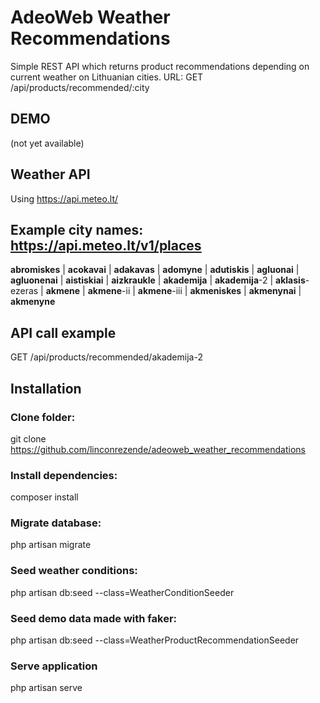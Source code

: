 # AdeoWeb Weather Recommendations
Simple REST API which returns product recommendations depending on current weather on Lithuanian cities.
URL: GET /api/products/recommended/:city
## DEMO
(not yet available)

## Weather API
Using https://api.meteo.lt/

## Example city names: https://api.meteo.lt/v1/places
**abromiskes** | **acokavai** | **adakavas** | **adomyne** | **adutiskis** | **agluonai** | **agluonenai** | **aistiskiai** | **aizkraukle** | **akademija** | **akademija**-2 | **aklasis**-ezeras | **akmene** | **akmene**-ii | **akmene**-iii | **akmeniskes** | **akmenynai** | **akmenyne**

## API call example
GET /api/products/recommended/akademija-2

## Installation
### Clone folder:
git clone https://github.com/linconrezende/adeoweb_weather_recommendations

### Install dependencies:
composer install

### Migrate database:
php artisan migrate

### Seed weather conditions:
php artisan db:seed --class=WeatherConditionSeeder

### Seed demo data made with faker:
php artisan db:seed --class=WeatherProductRecommendationSeeder

### Serve application
php artisan serve


